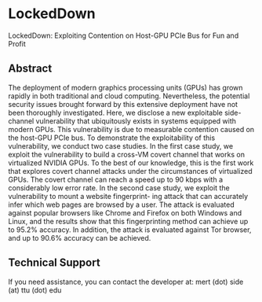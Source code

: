 # LockedDown
LockedDown: Exploiting Contention on Host-GPU PCIe Bus for Fun and Profit

## Abstract
The deployment of modern graphics processing units (GPUs) has grown rapidly in both traditional and cloud computing. 
Nevertheless, the potential security issues brought forward by this extensive deployment have not been thoroughly investigated. 
Here, we disclose a new exploitable side-channel vulnerability that ubiquitously exists in systems equipped with modern GPUs. 
This vulnerability is due to measurable contention caused on the host-GPU PCIe bus. 
To demonstrate the exploitability of this vulnerability, we conduct two case studies. 
In the first case study, we exploit the vulnerability to build a cross-VM covert channel that works on virtualized NVIDIA GPUs. 
To the best of our knowledge, this is the first work that explores covert channel attacks under the circumstances of virtualized GPUs. 
The covert channel can reach a speed up to 90 kbps with a considerably low error rate. 
In the second case study, we exploit the vulnerability to mount a website fingerprint- ing attack that can accurately infer which web pages are browsed by a user. 
The attack is evaluated against popular browsers like Chrome and Firefox on both Windows and Linux, and the results show that this fingerprinting method can achieve up to 95.2% accuracy. 
In addition, the attack is evaluated against Tor browser, and up to 90.6% accuracy can be achieved.

## Technical Support
If you need assistance, you can contact the developer at: mert (dot) side (at) ttu (dot) edu
